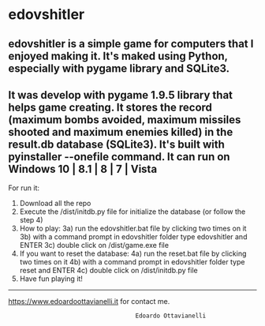 # edovshitler
edovshitler is a simple game for computers that I enjoyed making it. It's maked using Python, especially with pygame library and SQLite3.
--------------------------
It was develop with pygame 1.9.5 library that helps game creating. It stores the record (maximum bombs avoided, maximum missiles shooted and maximum enemies killed) in the result.db database (SQLite3). It's built with pyinstaller --onefile command.
It can run on Windows 10 | 8.1 | 8 | 7 | Vista
--------------------------
For run it:
1) Download all the repo
2) Execute the /dist/initdb.py file for initialize the database (or follow the step 4)
3) How to play: 
      3a) run the edovshitler.bat file by clicking two times on it
      3b) with a command prompt in edovshitler folder type edovshitler and ENTER
      3c) double click on /dist/game.exe file
4) If you want to reset the database:
      4a) run the reset.bat file by clicking two times on it
      4b) with a command prompt in edovshitler folder type reset and ENTER
      4c) double click on /dist/initdb.py file
5) Have fun playing it!
--------------------------
https://www.edoardoottavianelli.it for contact me.


                                        Edoardo Ottavianelli
